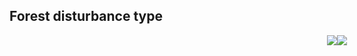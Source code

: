 
## Forest disturbance type

<div style="width:540px; text-aling:center;"><img style="float:right;" src="data/gtif/images/legends/FCM_dist_type.png"></img></div>
<div style="width:540px; text-aling:center;"><img style="float:right;" src="data/gtif/images/legends/FCM_forest_mask.png"></img></div>